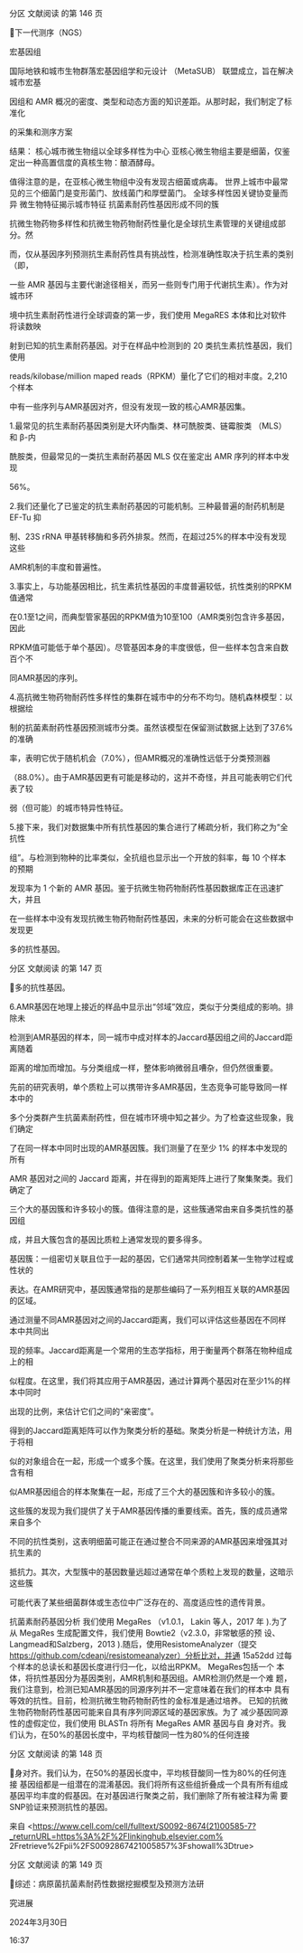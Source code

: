 分区 文献阅读 的第 146 页

下一代测序（NGS）

宏基因组

国际地铁和城市生物群落宏基因组学和元设计 （MetaSUB） 联盟成立，旨在解决城市宏基

因组和 AMR 概况的密度、类型和动态方面的知识差距。从那时起，我们制定了标准化

的采集和测序方案

结果：
核心城市微生物组以全球多样性为中心
亚核心微生物组主要是细菌，仅鉴定出一种高置信度的真核生物：酿酒酵母。

值得注意的是，在亚核心微生物组中没有发现古细菌或病毒。
世界上城市中最常见的三个细菌门是变形菌门、放线菌门和厚壁菌门。
全球多样性因关键协变量而异
微生物特征揭示城市特征
抗菌素耐药性基因形成不同的簇

抗微生物药物多样性和抗微生物药物耐药性量化是全球抗生素管理的关键组成部分。然

而，仅从基因序列预测抗生素耐药性具有挑战性，检测准确性取决于抗生素的类别（即，

一些 AMR 基因与主要代谢途径相关，而另一些则专门用于代谢抗生素）。作为对城市环

境中抗生素耐药性进行全球调查的第一步，我们使用 MegaRES 本体和比对软件将读数映

射到已知的抗生素耐药基因。对于在样品中检测到的 20 类抗生素抗性基因，我们使用

reads/kilobase/million maped reads（RPKM）量化了它们的相对丰度。2,210个样本

中有一些序列与AMR基因对齐，但没有发现一致的核心AMR基因集。

1.最常见的抗生素耐药基因类别是大环内酯类、林可酰胺类、链霉胺类 （MLS） 和 β-内

酰胺类，但最常见的一类抗生素耐药基因 MLS 仅在鉴定出 AMR 序列的样本中发现

56%。

2.我们还量化了已鉴定的抗生素耐药基因的可能机制。三种最普遍的耐药机制是 EF-Tu 抑

制、23S rRNA 甲基转移酶和多药外排泵。然而，在超过25%的样本中没有发现这些

AMR机制的丰度和普遍性。

3.事实上，与功能基因相比，抗生素抗性基因的丰度普遍较低，抗性类别的RPKM值通常

在0.1至1之间，而典型管家基因的RPKM值为10至100（AMR类别包含许多基因，因此

RPKM值可能低于单个基因）。尽管基因本身的丰度很低，但一些样本包含来自数百个不

同AMR基因的序列。

4.高抗微生物药物耐药性多样性的集群在城市中的分布不均匀。随机森林模型：以根据绘

制的抗菌素耐药性基因预测城市分类。虽然该模型在保留测试数据上达到了37.6%的准确

率，表明它优于随机机会（7.0%），但AMR概况的准确性远低于分类预测器

（88.0%）。由于AMR基因更有可能是移动的，这并不奇怪，并且可能表明它们代表了较

弱（但可能）的城市特异性特征。

5.接下来，我们对数据集中所有抗性基因的集合进行了稀疏分析，我们称之为“全抗性

组”。与检测到物种的比率类似，全抗组也显示出一个开放的斜率，每 10 个样本的预期

发现率为 1 个新的 AMR 基因。鉴于抗微生物药物耐药性基因数据库正在迅速扩大，并且

在一些样本中没有发现抗微生物药物耐药性基因，未来的分析可能会在这些数据中发现更

多的抗性基因。

分区 文献阅读 的第 147 页

多的抗性基因。

6.AMR基因在地理上接近的样品中显示出“邻域”效应，类似于分类组成的影响。排除未

检测到AMR基因的样本，同一城市中成对样本的Jaccard基因组之间的Jaccard距离随着

距离的增加而增加。与分类组成一样，整体影响微弱且嘈杂，但仍然很重要。

先前的研究表明，单个质粒上可以携带许多AMR基因，生态竞争可能导致同一样本中的

多个分类群产生抗菌素耐药性，但在城市环境中知之甚少。为了检查这些现象，我们确定

了在同一样本中同时出现的AMR基因簇。我们测量了在至少 1% 的样本中发现的所有

AMR 基因对之间的 Jaccard 距离，并在得到的距离矩阵上进行了聚集聚类。我们确定了

三个大的基因簇和许多较小的簇。值得注意的是，这些簇通常由来自多类抗性的基因组

成，并且大簇包含的基因比质粒上通常发现的要多得多。

基因簇：一组密切关联且位于一起的基因，它们通常共同控制着某一生物学过程或性状的

表达。在AMR研究中，基因簇通常指的是那些编码了一系列相互关联的AMR基因的区域。

通过测量不同AMR基因对之间的Jaccard距离，我们可以评估这些基因在不同样本中共同出

现的频率。Jaccard距离是一个常用的生态学指标，用于衡量两个群落在物种组成上的相

似程度。在这里，我们将其应用于AMR基因，通过计算两个基因对在至少1%的样本中同时

出现的比例，来估计它们之间的“亲密度”。

得到的Jaccard距离矩阵可以作为聚类分析的基础。聚类分析是一种统计方法，用于将相

似的对象组合在一起，形成一个或多个簇。在这里，我们使用了聚类分析来将那些含有相

似AMR基因组合的样本聚集在一起，形成了三个大的基因簇和许多较小的簇。

这些簇的发现为我们提供了关于AMR基因传播的重要线索。首先，簇的成员通常来自多个

不同的抗性类别，这表明细菌可能正在通过整合不同来源的AMR基因来增强其对抗生素的

抵抗力。其次，大型簇中的基因数量远超过通常在单个质粒上发现的数量，这暗示这些簇

可能代表了某些细菌群体或生态位中广泛存在的、高度适应性的遗传背景。

抗菌素耐药基因分析
我们使用 MegaRes （v1.0.1，
Lakin 等人，2017 年
).为了从 MegaRes 生成配置文件，我们使用 Bowtie2（v2.3.0，非常敏感的预
设、
Langmead和Salzberg，2013
).随后，使用ResistomeAnalyzer（提交
https://github.com/cdeanj/resistomeanalyzer）分析比对，并通
15a52dd
过每个样本的总读长和基因长度进行归一化，以给出RPKM。 MegaRes包括一个
本体，将抗性基因分为基因类别，AMR机制和基因组。AMR检测仍然是一个难
题，我们注意到，检测已知AMR基因的同源序列并不一定意味着在我们的样本中
具有等效的抗性。目前，检测抗微生物药物耐药性的金标准是通过培养。
已知的抗微生物药物耐药性基因可能来自具有序列同源区域的基因家族。为了
减少基因同源性的虚假定位，我们使用 BLASTn 将所有 MegaRes AMR 基因与自
身对齐。我们认为，在50%的基因长度中，平均核苷酸同一性为80%的任何连接

分区 文献阅读 的第 148 页

身对齐。我们认为，在50%的基因长度中，平均核苷酸同一性为80%的任何连接
基因组都是一组潜在的混淆基因。我们将所有这些组折叠成一个具有所有组成
基因平均丰度的假基因。在对基因进行聚类之前，我们删除了所有被注释为需
要SNP验证来预测抗性的基因。

来自 <https://www.cell.com/cell/fulltext/S0092-8674(21)00585-7?_returnURL=https%3A%2F%2Flinkinghub.elsevier.com%
2Fretrieve%2Fpii%2FS0092867421005857%3Fshowall%3Dtrue>

分区 文献阅读 的第 149 页

综述：病原菌抗菌素耐药性数据挖掘模型及预测方法研

究进展

2024年3月30日

16:37